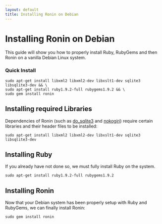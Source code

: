 ```yaml
---
layout: default
title: Installing Ronin on Debian
---
```


# Installing Ronin on Debian

This guide will show you how to properly install Ruby, RubyGems and then
Ronin on a vanilla Debian Linux system.

### Quick Install

    sudo apt-get install libxml2 libxml2-dev libxslt1-dev sqlite3 libsqlite3-dev && \
    sudo apt-get install ruby1.9.2-full rubygems1.9.2 && \
    sudo gem install ronin

## Installing required Libraries

Dependencies of Ronin (such as [do_sqlite3](http://rubygems.org/gems/do_sqlite3) and
[nokogiri](http://rubygems.org/gems/nokogiri)) require certain libraries and
their header files to be installed:

    sudo apt-get install libxml2 libxml2-dev libxslt1-dev sqlite3 libsqlite3-dev

## Installing Ruby

If you already have not done so, we must fully install Ruby on the system.

    sudo apt-get install ruby1.9.2-full rubygems1.9.2

## Installing Ronin

Now that your Debian system has been properly setup with Ruby and RubyGems,
we can finally install Ronin:

    sudo gem install ronin

